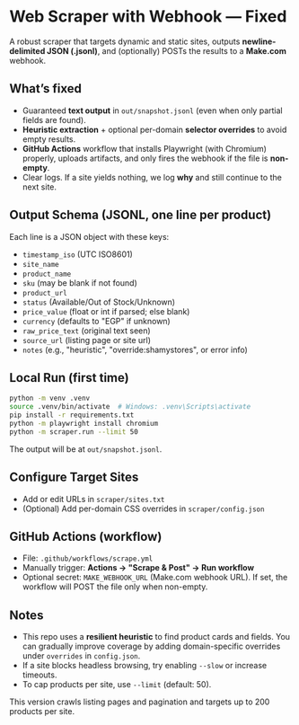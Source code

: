# Web Scraper with Webhook — Fixed

A robust scraper that targets dynamic and static sites, outputs **newline-delimited JSON (.jsonl)**, and (optionally) POSTs the results to a **Make.com** webhook.

## What’s fixed
- Guaranteed **text output** in `out/snapshot.jsonl` (even when only partial fields are found).
- **Heuristic extraction** + optional per-domain **selector overrides** to avoid empty results.
- **GitHub Actions** workflow that installs Playwright (with Chromium) properly, uploads artifacts, and only fires the webhook if the file is **non-empty**.
- Clear logs. If a site yields nothing, we log **why** and still continue to the next site.

## Output Schema (JSONL, one line per product)
Each line is a JSON object with these keys:

- `timestamp_iso` (UTC ISO8601)
- `site_name`
- `product_name`
- `sku` (may be blank if not found)
- `product_url`
- `status` (Available/Out of Stock/Unknown)
- `price_value` (float or int if parsed; else blank)
- `currency` (defaults to "EGP" if unknown)
- `raw_price_text` (original text seen)
- `source_url` (listing page or site url)
- `notes` (e.g., "heuristic", "override:shamystores", or error info)

## Local Run (first time)
```bash
python -m venv .venv
source .venv/bin/activate  # Windows: .venv\Scripts\activate
pip install -r requirements.txt
python -m playwright install chromium
python -m scraper.run --limit 50
```

The output will be at `out/snapshot.jsonl`.

## Configure Target Sites
- Add or edit URLs in `scraper/sites.txt`
- (Optional) Add per-domain CSS overrides in `scraper/config.json`

## GitHub Actions (workflow)
- File: `.github/workflows/scrape.yml`
- Manually trigger: **Actions → "Scrape & Post" → Run workflow**
- Optional secret: `MAKE_WEBHOOK_URL` (Make.com webhook URL). If set, the workflow will POST the file only when non-empty.

## Notes
- This repo uses a **resilient heuristic** to find product cards and fields. You can gradually improve coverage by adding domain-specific overrides under `overrides` in `config.json`.
- If a site blocks headless browsing, try enabling `--slow` or increase timeouts.
- To cap products per site, use `--limit` (default: 50).


This version crawls listing pages and pagination and targets up to 200 products per site.
